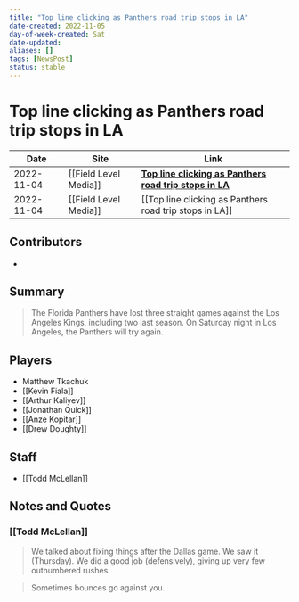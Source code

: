 ```yaml
---
title: "Top line clicking as Panthers road trip stops in LA"
date-created: 2022-11-05
day-of-week-created: Sat
date-updated: 
aliases: []
tags: [NewsPost]
status: stable
---
```


# Top line clicking as Panthers road trip stops in LA

| Date       | Site                  | Link                                                                                                                                          |
| ---------- | --------------------- | --------------------------------------------------------------------------------------------------------------------------------------------- |
| 2022-11-04 | [[Field Level Media]] | [**Top line clicking as Panthers road trip stops in LA**](https://fieldlevelmedia.com/news/top-line-clicking-as-panthers-road-trip-stops-in-l-a/) |
| 2022-11-04 | [[Field Level Media]] | [[Top line clicking as Panthers road trip stops in LA]]                                                                                       |

## Contributors
- 

## Summary
> The Florida Panthers have lost three straight games against the Los Angeles Kings, including two last season.
> On Saturday night in Los Angeles, the Panthers will try again.

## Players
- Matthew Tkachuk
- [[Kevin Fiala]]
- [[Arthur Kaliyev]]
- [[Jonathan Quick]]
- [[Anze Kopitar]]
- [[Drew Doughty]]

## Staff
- [[Todd McLellan]]

## Notes and Quotes
### [[Todd McLellan]]
> We talked about fixing things after the Dallas game. We saw it (Thursday). We did a good job (defensively), giving up very few outnumbered rushes.

> Sometimes bounces go against you.



